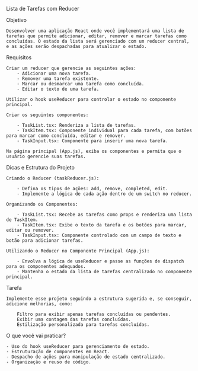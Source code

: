 Lista de Tarefas com Reducer

Objetivo

    Desenvolver uma aplicação React onde você implementará uma lista de tarefas que permite adicionar, editar, remover e marcar tarefas como concluídas. O estado da lista será gerenciado com um reducer central, e as ações serão despachadas para atualizar o estado.

Requisitos
    
    Criar um reducer que gerencie as seguintes ações:
        - Adicionar uma nova tarefa.
        - Remover uma tarefa existente.
        - Marcar ou desmarcar uma tarefa como concluída.
        - Editar o texto de uma tarefa.
    
    Utilizar o hook useReducer para controlar o estado no componente principal.

    Criar os seguintes componentes:

        - TaskList.tsx: Renderiza a lista de tarefas.
        - TaskItem.tsx: Componente individual para cada tarefa, com botões para marcar como concluída, editar e remover.
        - TaskInput.tsx: Componente para inserir uma nova tarefa.

    Na página principal (App.js), exiba os componentes e permita que o usuário gerencie suas tarefas.

Dicas e Estrutura do Projeto

    Criando o Reducer (taskReducer.js):

        - Defina os tipos de ações: add, remove, completed, edit.
        - Implemente a lógica de cada ação dentro de um switch no reducer.

    Organizando os Componentes:

        - TaskList.tsx: Recebe as tarefas como props e renderiza uma lista de TaskItem.
        - TaskItem.tsx: Exibe o texto da tarefa e os botões para marcar, editar ou remover.
        - TaskInput.tsx: Componente controlado com um campo de texto e botão para adicionar tarefas.

    Utilizando o Reducer no Componente Principal (App.js):

        - Envolva a lógica de useReducer e passe as funções de dispatch para os componentes adequados.
        - Mantenha o estado da lista de tarefas centralizado no componente principal.

Tarefa

    Implemente esse projeto seguindo a estrutura sugerida e, se conseguir, adicione melhorias, como:

        Filtro para exibir apenas tarefas concluídas ou pendentes.
        Exibir uma contagem das tarefas concluídas.
        Estilização personalizada para tarefas concluídas.

O que você vai praticar?

    - Uso do hook useReducer para gerenciamento de estado.
    - Estruturação de componentes em React.
    - Despacho de ações para manipulação de estado centralizado.
    - Organização e reuso de código.
